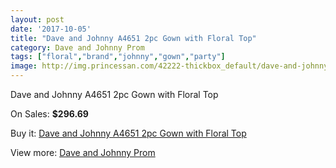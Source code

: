 ```yaml
---
layout: post
date: '2017-10-05'
title: "Dave and Johnny A4651 2pc Gown with Floral Top"
category: Dave and Johnny Prom
tags: ["floral","brand","johnny","gown","party"]
image: http://img.princessan.com/42222-thickbox_default/dave-and-johnny-a4651-2pc-gown-with-floral-top.jpg
---
```

Dave and Johnny A4651 2pc Gown with Floral Top

On Sales: **$296.69**
<a href="https://www.princessan.com/en/dave-and-johnny-prom/19685-dave-and-johnny-a4651-2pc-gown-with-floral-top.html"><amp-img layout="responsive" width="600" height="600" src="//img.princessan.com/42222-thickbox_default/dave-and-johnny-a4651-2pc-gown-with-floral-top.jpg" alt="Dave and Johnny A4651 2pc Gown with Floral Top 0" /></a>
<a href="https://www.princessan.com/en/dave-and-johnny-prom/19685-dave-and-johnny-a4651-2pc-gown-with-floral-top.html"><amp-img layout="responsive" width="600" height="600" src="//img.princessan.com/42223-thickbox_default/dave-and-johnny-a4651-2pc-gown-with-floral-top.jpg" alt="Dave and Johnny A4651 2pc Gown with Floral Top 1" /></a>

Buy it: [Dave and Johnny A4651 2pc Gown with Floral Top](https://www.princessan.com/en/dave-and-johnny-prom/19685-dave-and-johnny-a4651-2pc-gown-with-floral-top.html "Dave and Johnny A4651 2pc Gown with Floral Top")

View more: [Dave and Johnny Prom](https://www.princessan.com/en/181-dave-and-johnny-prom "Dave and Johnny Prom")